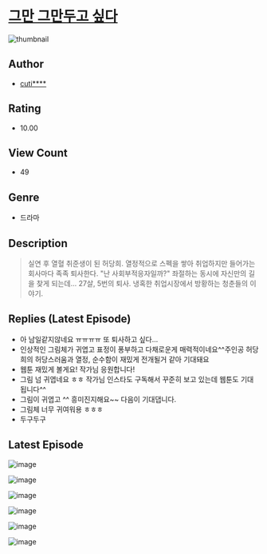 # [그만 그만두고 싶다](https://comic.naver.com/challenge/list?titleId=811120)
![thumbnail](https://image-comic.pstatic.net/user_contents_data/challenge_comic/2023/05/25/302379/upload_3473458607200756065_480x623.jpeg)

## Author
- [cuti****](https://comic.naver.com/artistTitle?id=302379)

## Rating
- 10.00

## View Count
- 49

## Genre
- 드라마

## Description
> 실연 후 열혈 취준생이 된 허당희. 열정적으로 스펙을 쌓아 취업하지만 들어가는 회사마다 족족 퇴사한다. "난 사회부적응자일까?" 좌절하는 동시에 자신만의 길을 찾게 되는데... 27살, 5번의 퇴사. 냉혹한 취업시장에서 방황하는 청춘들의 이야기.

## Replies (Latest Episode)
- 아 남일같지않네요 ㅠㅠㅠㅠ 또 퇴사하고 싶다...
- 인상적인 그림체가 귀엽고 표정이 퐁부하고 다채로운게 매력적이네요^^주인공 허당희의 허당스러움과 열정, 순수함이 재밌게 전개될거 같아 기대돼요
- 웹툰 재밌게 볼게요! 작가님 응원합니다!
- 그림 넘 귀엽네요 ㅎㅎ 작가님 인스타도 구독해서 꾸준히 보고 있는데 웹툰도 기대됩니다^^
- 그림이 귀엽고 ^^ 흥미진지해요~~ 다음이 기대댑니다.
- 그림체 너무 귀여워용 ㅎㅎㅎ
- 두구두구

## Latest Episode
![image](https://image-comic.pstatic.net/user_contents_data/challenge_comic/2023/05/25/302379/upload_4051324737197125731.jpeg)

![image](https://image-comic.pstatic.net/user_contents_data/challenge_comic/2023/05/25/302379/upload_3978756982612190519.jpeg)

![image](https://image-comic.pstatic.net/user_contents_data/challenge_comic/2023/05/25/302379/upload_3616500659817362227.jpeg)

![image](https://image-comic.pstatic.net/user_contents_data/challenge_comic/2023/05/25/302379/upload_7003996160593704760.jpeg)

![image](https://image-comic.pstatic.net/user_contents_data/challenge_comic/2023/05/25/302379/upload_7149854967933121846.jpeg)

![image](https://image-comic.pstatic.net/user_contents_data/challenge_comic/2023/05/25/302379/upload_3978145659284251704.jpeg)

